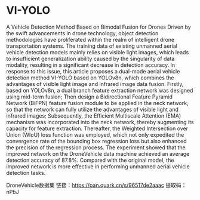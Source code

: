 # VI-YOLO
A Vehicle Detection Method Based on  Bimodal Fusion for Drones
Driven by the swift advancements in drone technology, object detection methodologies have proliferated within the realm of intelligent drone transportation systems. The training data of existing unmanned aerial vehicle detection models mainly relies on visible light images, which leads to insufficient generalization ability caused by the singularity of data modality, resulting in a significant decrease in detection accuracy. In response to this issue, this article proposes a dual-mode aerial vehicle detection method VI-YOLO based on YOLOv8n, which combines the advantages of visible light image and infrared image data fusion. Firstly, based on YOLOv8n, a dual branch feature extraction network was designed using mid-term fusion; Then design a Bidirectional Feature Pyramid Network (BiFPN) feature fusion module to be applied in the neck network, so that the network can fully utilize the advantages of visible light and infrared images; Subsequently, the Efficient Multiscale Attention (EMA) mechanism was incorporated into the neck network, thereby augmenting its capacity for feature extraction. Thereafter, the Weighted Intersection over Union (WIoU) loss function was employed, which not only expedited the convergence rate of the bounding box regression loss but also enhanced the precision of the regression process. The experiment showed that the improved network on the DroneVehicle data machine achieved an average detection accuracy of 87.8%. Compared with the original model, the improved network is more effective in performing unmanned aerial vehicle detection tasks. 

DroneVehicle数据集
链接：https://pan.quark.cn/s/96517de2aaac
提取码：nPbJ
